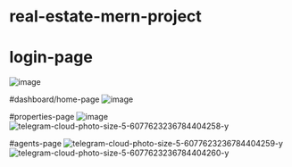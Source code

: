 # real-estate-mern-project

# login-page
![image](https://user-images.githubusercontent.com/60561607/224319428-956da95b-93cc-4402-965c-df0bf39c6384.png)

#dashboard/home-page
![image](https://user-images.githubusercontent.com/60561607/224319688-18b9f658-f480-49f8-a90b-f61fbcc00915.png)

#properties-page
![image](https://user-images.githubusercontent.com/60561607/224320227-614b231a-345d-4950-8d44-506a3b3df5e5.png)
![telegram-cloud-photo-size-5-6077623236784404258-y](https://user-images.githubusercontent.com/60561607/224330729-5a88fa6e-d2ec-45ac-900e-4492ec9465f6.jpg)


#agents-page
![telegram-cloud-photo-size-5-6077623236784404259-y](https://user-images.githubusercontent.com/60561607/224330991-f8cdcc37-47a9-482c-9936-a959705cd7cc.jpg)
![telegram-cloud-photo-size-5-6077623236784404260-y](https://user-images.githubusercontent.com/60561607/224331189-6076ed62-1f15-4254-8c6d-b7fe05ef9782.jpg)

